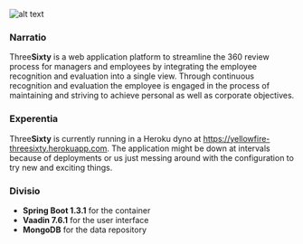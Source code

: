 ![alt text](https://raw.githubusercontent.com/markash/threesixty/master/src/main/resources/static/logo.png "ThreeSixty")

### Narratio
Three**Sixty** is a web application platform to streamline the 360 review process for managers and employees by integrating the employee recognition and evaluation into a single view. Through continuous recognition and evaluation the employee is engaged in the process of maintaining and striving to achieve personal as well as corporate objectives.

### Experentia
Three**Sixty** is currently running in a Heroku dyno at https://yellowfire-threesixty.herokuapp.com. The application might be down at intervals because of deployments or us just messing around with the configuration to try new and exciting things.

### Divisio

* **Spring Boot 1.3.1** for the container
* **Vaadin 7.6.1** for the user interface
* **MongoDB** for the data repository